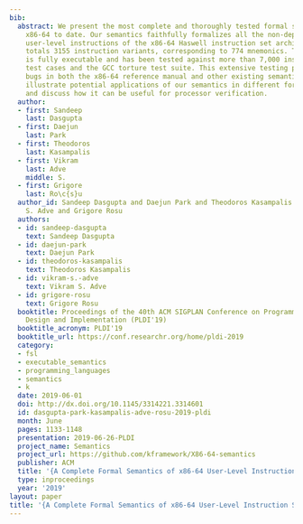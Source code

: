 ```yaml
---
bib:
  abstract: We present the most complete and thoroughly tested formal semantics of
    x86-64 to date. Our semantics faithfully formalizes all the non-deprecated, sequential
    user-level instructions of the x86-64 Haswell instruction set architecture. This
    totals 3155 instruction variants, corresponding to 774 mnemonics. The semantics
    is fully executable and has been tested against more than 7,000 instruction-level
    test cases and the GCC torture test suite. This extensive testing paid off, revealing
    bugs in both the x86-64 reference manual and other existing semantics. We also
    illustrate potential applications of our semantics in different formal analyses,
    and discuss how it can be useful for processor verification.
  author:
  - first: Sandeep
    last: Dasgupta
  - first: Daejun
    last: Park
  - first: Theodoros
    last: Kasampalis
  - first: Vikram
    last: Adve
    middle: S.
  - first: Grigore
    last: Ro\c{s}u
  author_id: Sandeep Dasgupta and Daejun Park and Theodoros Kasampalis and Vikram
    S. Adve and Grigore Rosu
  authors:
  - id: sandeep-dasgupta
    text: Sandeep Dasgupta
  - id: daejun-park
    text: Daejun Park
  - id: theodoros-kasampalis
    text: Theodoros Kasampalis
  - id: vikram-s.-adve
    text: Vikram S. Adve
  - id: grigore-rosu
    text: Grigore Rosu
  booktitle: Proceedings of the 40th ACM SIGPLAN Conference on Programming Language
    Design and Implementation (PLDI'19)
  booktitle_acronym: PLDI'19
  booktitle_url: https://conf.researchr.org/home/pldi-2019
  category:
  - fsl
  - executable_semantics
  - programming_languages
  - semantics
  - k
  date: 2019-06-01
  doi: http://dx.doi.org/10.1145/3314221.3314601
  id: dasgupta-park-kasampalis-adve-rosu-2019-pldi
  month: June
  pages: 1133-1148
  presentation: 2019-06-26-PLDI
  project_name: Semantics
  project_url: https://github.com/kframework/X86-64-semantics
  publisher: ACM
  title: '{A Complete Formal Semantics of x86-64 User-Level Instruction Set Architecture}'
  type: inproceedings
  year: '2019'
layout: paper
title: '{A Complete Formal Semantics of x86-64 User-Level Instruction Set Architecture}'
---
```

